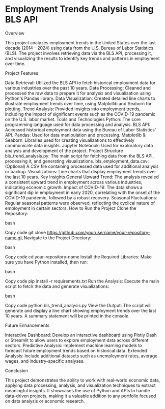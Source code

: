 # Employment Trends Analysis Using BLS API

Overview

This project analyzes employment trends in the United States over the last decade (2014 - 2024) using data from the U.S. Bureau of Labor Statistics (BLS). The project involves retrieving data via the BLS API, processing it, and visualizing the results to identify key trends and patterns in employment over time.

Project Features

Data Retrieval: Utilized the BLS API to fetch historical employment data for various industries over the past 10 years.
Data Processing: Cleaned and processed the raw data to prepare it for analysis and visualization using Python's Pandas library.
Data Visualization: Created detailed line charts to illustrate employment trends over time, using Matplotlib and Seaborn for plotting.
Trend Analysis: Provided insights into employment trends, including the impact of significant events such as the COVID-19 pandemic on the U.S. labor market.
Tools and Technologies
Python: The core programming language used for data processing and analysis.
BLS API: Accessed historical employment data using the Bureau of Labor Statistics' API.
Pandas: Used for data manipulation and processing.
Matplotlib & Seaborn: Libraries used for creating visualizations to effectively communicate data insights.
Jupyter Notebook: Used for exploratory data analysis and development of the project.
Project Structure
bls_trend_analysis.py: The main script for fetching data from the BLS API, processing it, and generating visualizations.
bls_employment_data.csv: (Optional) A CSV file containing processed data used for additional analysis or backup.
Visualizations: Line charts that display employment trends over the last 10 years.
Key Insights
General Upward Trend: The analysis revealed a consistent upward trend in employment across various industries, indicating economic growth.
Impact of COVID-19: The data shows a significant dip in employment in early 2020, correlating with the onset of the COVID-19 pandemic, followed by a robust recovery.
Seasonal Fluctuations: Regular seasonal patterns were observed, reflecting the cyclical nature of employment in certain sectors.
How to Run the Project
Clone the Repository:

bash

Copy code
git clone https://github.com/yourusername/your-repository-name.git
Navigate to the Project Directory:


bash

Copy code
cd your-repository-name
Install the Required Libraries:
Make sure you have Python installed, then run:

bash

Copy code
pip install -r requirements.txt
Run the Analysis:
Execute the main script to fetch the data and generate visualizations:

bash

Copy code
python bls_trend_analysis.py
View the Output:
The script will generate and display a line chart showing employment trends over the last 10 years. A summary statement will be printed in the console.

Future Enhancements

Interactive Dashboard: Develop an interactive dashboard using Plotly Dash or Streamlit to allow users to explore employment data across different sectors.
Predictive Analysis: Implement machine learning models to forecast future employment trends based on historical data.
Extended Analysis: Include additional datasets such as unemployment rates, average wages, and industry-specific analyses.

Conclusion

This project demonstrates the ability to work with real-world economic data, applying data processing, analysis, and visualization techniques to extract meaningful insights. It showcases the use of Python and APIs to handle data-driven projects, making it a valuable addition to any portfolio focused on data analysis or economic research.